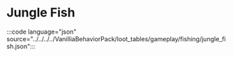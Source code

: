 # Jungle Fish

:::code language="json" source="../../../../VanilliaBehaviorPack/loot_tables/gameplay/fishing/jungle_fish.json":::